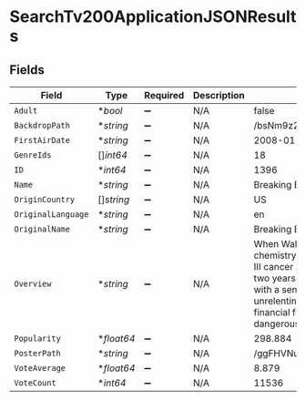 # SearchTv200ApplicationJSONResults


## Fields

| Field                                                                                                                                                                                                                                                                                                                         | Type                                                                                                                                                                                                                                                                                                                          | Required                                                                                                                                                                                                                                                                                                                      | Description                                                                                                                                                                                                                                                                                                                   | Example                                                                                                                                                                                                                                                                                                                       |
| ----------------------------------------------------------------------------------------------------------------------------------------------------------------------------------------------------------------------------------------------------------------------------------------------------------------------------- | ----------------------------------------------------------------------------------------------------------------------------------------------------------------------------------------------------------------------------------------------------------------------------------------------------------------------------- | ----------------------------------------------------------------------------------------------------------------------------------------------------------------------------------------------------------------------------------------------------------------------------------------------------------------------------- | ----------------------------------------------------------------------------------------------------------------------------------------------------------------------------------------------------------------------------------------------------------------------------------------------------------------------------- | ----------------------------------------------------------------------------------------------------------------------------------------------------------------------------------------------------------------------------------------------------------------------------------------------------------------------------- |
| `Adult`                                                                                                                                                                                                                                                                                                                       | **bool*                                                                                                                                                                                                                                                                                                                       | :heavy_minus_sign:                                                                                                                                                                                                                                                                                                            | N/A                                                                                                                                                                                                                                                                                                                           | false                                                                                                                                                                                                                                                                                                                         |
| `BackdropPath`                                                                                                                                                                                                                                                                                                                | **string*                                                                                                                                                                                                                                                                                                                     | :heavy_minus_sign:                                                                                                                                                                                                                                                                                                            | N/A                                                                                                                                                                                                                                                                                                                           | /bsNm9z2TJfe0WO3RedPGWQ8mG1X.jpg                                                                                                                                                                                                                                                                                              |
| `FirstAirDate`                                                                                                                                                                                                                                                                                                                | **string*                                                                                                                                                                                                                                                                                                                     | :heavy_minus_sign:                                                                                                                                                                                                                                                                                                            | N/A                                                                                                                                                                                                                                                                                                                           | 2008-01-20                                                                                                                                                                                                                                                                                                                    |
| `GenreIds`                                                                                                                                                                                                                                                                                                                    | []*int64*                                                                                                                                                                                                                                                                                                                     | :heavy_minus_sign:                                                                                                                                                                                                                                                                                                            | N/A                                                                                                                                                                                                                                                                                                                           | 18                                                                                                                                                                                                                                                                                                                            |
| `ID`                                                                                                                                                                                                                                                                                                                          | **int64*                                                                                                                                                                                                                                                                                                                      | :heavy_minus_sign:                                                                                                                                                                                                                                                                                                            | N/A                                                                                                                                                                                                                                                                                                                           | 1396                                                                                                                                                                                                                                                                                                                          |
| `Name`                                                                                                                                                                                                                                                                                                                        | **string*                                                                                                                                                                                                                                                                                                                     | :heavy_minus_sign:                                                                                                                                                                                                                                                                                                            | N/A                                                                                                                                                                                                                                                                                                                           | Breaking Bad                                                                                                                                                                                                                                                                                                                  |
| `OriginCountry`                                                                                                                                                                                                                                                                                                               | []*string*                                                                                                                                                                                                                                                                                                                    | :heavy_minus_sign:                                                                                                                                                                                                                                                                                                            | N/A                                                                                                                                                                                                                                                                                                                           | US                                                                                                                                                                                                                                                                                                                            |
| `OriginalLanguage`                                                                                                                                                                                                                                                                                                            | **string*                                                                                                                                                                                                                                                                                                                     | :heavy_minus_sign:                                                                                                                                                                                                                                                                                                            | N/A                                                                                                                                                                                                                                                                                                                           | en                                                                                                                                                                                                                                                                                                                            |
| `OriginalName`                                                                                                                                                                                                                                                                                                                | **string*                                                                                                                                                                                                                                                                                                                     | :heavy_minus_sign:                                                                                                                                                                                                                                                                                                            | N/A                                                                                                                                                                                                                                                                                                                           | Breaking Bad                                                                                                                                                                                                                                                                                                                  |
| `Overview`                                                                                                                                                                                                                                                                                                                    | **string*                                                                                                                                                                                                                                                                                                                     | :heavy_minus_sign:                                                                                                                                                                                                                                                                                                            | N/A                                                                                                                                                                                                                                                                                                                           | When Walter White, a New Mexico chemistry teacher, is diagnosed with Stage III cancer and given a prognosis of only two years left to live. He becomes filled with a sense of fearlessness and an unrelenting desire to secure his family's financial future at any cost as he enters the dangerous world of drugs and crime. |
| `Popularity`                                                                                                                                                                                                                                                                                                                  | **float64*                                                                                                                                                                                                                                                                                                                    | :heavy_minus_sign:                                                                                                                                                                                                                                                                                                            | N/A                                                                                                                                                                                                                                                                                                                           | 298.884                                                                                                                                                                                                                                                                                                                       |
| `PosterPath`                                                                                                                                                                                                                                                                                                                  | **string*                                                                                                                                                                                                                                                                                                                     | :heavy_minus_sign:                                                                                                                                                                                                                                                                                                            | N/A                                                                                                                                                                                                                                                                                                                           | /ggFHVNu6YYI5L9pCfOacjizRGt.jpg                                                                                                                                                                                                                                                                                               |
| `VoteAverage`                                                                                                                                                                                                                                                                                                                 | **float64*                                                                                                                                                                                                                                                                                                                    | :heavy_minus_sign:                                                                                                                                                                                                                                                                                                            | N/A                                                                                                                                                                                                                                                                                                                           | 8.879                                                                                                                                                                                                                                                                                                                         |
| `VoteCount`                                                                                                                                                                                                                                                                                                                   | **int64*                                                                                                                                                                                                                                                                                                                      | :heavy_minus_sign:                                                                                                                                                                                                                                                                                                            | N/A                                                                                                                                                                                                                                                                                                                           | 11536                                                                                                                                                                                                                                                                                                                         |